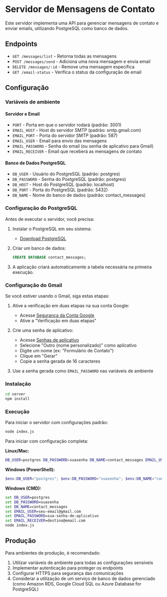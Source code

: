 # Servidor de Mensagens de Contato

Este servidor implementa uma API para gerenciar mensagens de contato e enviar emails, utilizando PostgreSQL como banco de dados.

## Endpoints

- `GET /messages/list` - Retorna todas as mensagens
- `POST /messages/send` - Adiciona uma nova mensagem e envia email
- `DELETE /messages/:id` - Remove uma mensagem específica
- `GET /email-status` - Verifica o status da configuração de email

## Configuração

### Variáveis de ambiente

#### Servidor e Email
- `PORT` - Porta em que o servidor rodará (padrão: 3001)
- `EMAIL_HOST` - Host do servidor SMTP (padrão: smtp.gmail.com)
- `EMAIL_PORT` - Porta do servidor SMTP (padrão: 587)
- `EMAIL_USER` - Email para envio das mensagens
- `EMAIL_PASSWORD` - Senha do email (ou senha de aplicativo para Gmail)
- `EMAIL_RECEIVER` - Email que receberá as mensagens de contato

#### Banco de Dados PostgreSQL
- `DB_USER` - Usuário do PostgreSQL (padrão: postgres)
- `DB_PASSWORD` - Senha do PostgreSQL (padrão: postgres)
- `DB_HOST` - Host do PostgreSQL (padrão: localhost)
- `DB_PORT` - Porta do PostgreSQL (padrão: 5432)
- `DB_NAME` - Nome do banco de dados (padrão: contact_messages)

### Configuração do PostgreSQL

Antes de executar o servidor, você precisa:

1. Instalar o PostgreSQL em seu sistema:
   - [Download PostgreSQL](https://www.postgresql.org/download/)
   
2. Criar um banco de dados:
   ```sql
   CREATE DATABASE contact_messages;
   ```

3. A aplicação criará automaticamente a tabela necessária na primeira execução.

### Configuração do Gmail

Se você estiver usando o Gmail, siga estas etapas:

1. Ative a verificação em duas etapas na sua conta Google:
   - Acesse [Segurança da Conta Google](https://myaccount.google.com/security)
   - Ative a "Verificação em duas etapas"

2. Crie uma senha de aplicativo:
   - Acesse [Senhas de aplicativo](https://myaccount.google.com/apppasswords)
   - Selecione "Outro (nome personalizado)" como aplicativo
   - Digite um nome (ex: "Formulário de Contato")
   - Clique em "Gerar"
   - Copie a senha gerada de 16 caracteres

3. Use a senha gerada como `EMAIL_PASSWORD` nas variáveis de ambiente

### Instalação

```bash
cd server
npm install
```

### Execução

Para iniciar o servidor com configurações padrão:

```bash
node index.js
```

Para iniciar com configuração completa:

**Linux/Mac:**
```bash
DB_USER=postgres DB_PASSWORD=suasenha DB_NAME=contact_messages EMAIL_USER=seu-email@gmail.com EMAIL_PASSWORD=sua-senha-de-aplicativo EMAIL_RECEIVER=destino@email.com node index.js
```

**Windows (PowerShell):**
```powershell
$env:DB_USER="postgres"; $env:DB_PASSWORD="suasenha"; $env:DB_NAME="contact_messages"; $env:EMAIL_USER="seu-email@gmail.com"; $env:EMAIL_PASSWORD="sua-senha-de-aplicativo"; $env:EMAIL_RECEIVER="destino@email.com"; node index.js
```

**Windows (CMD):**
```cmd
set DB_USER=postgres
set DB_PASSWORD=suasenha
set DB_NAME=contact_messages
set EMAIL_USER=seu-email@gmail.com
set EMAIL_PASSWORD=sua-senha-de-aplicativo
set EMAIL_RECEIVER=destino@email.com
node index.js
```

## Produção

Para ambientes de produção, é recomendado:

1. Utilizar variáveis de ambiente para todas as configurações sensíveis
2. Implementar autenticação para proteger os endpoints
3. Configurar HTTPS para segurança das comunicações
4. Considerar a utilização de um serviço de banco de dados gerenciado (como Amazon RDS, Google Cloud SQL ou Azure Database for PostgreSQL)
